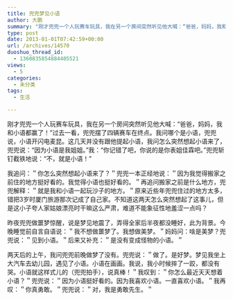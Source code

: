 ```yaml
---
title: 兜兜梦见小语
author: 大鹏
summary: "刚才兜兜一个人玩赛车玩具，我在另一个房间突然听见他大喊：“爸爸，妈妈，我和小语都赢了！”过去一看，兜兜摆了四辆赛车在终点。我问哪个是小语，兜兜说，小语开闪电麦昆。这几天并没有跟他提起小语，我问怎么突然想起小语来了，兜兜说：“因为小语是我姐姐。”我：“你记错了吧，你说的是你表姐佳霖吧。”兜兜斩钉截铁地说：“不，就是小语！”"
type: post
date: 2013-01-01T07:42:59+00:00
url: /archives/14570
duoshuo_thread_id:
  - 1360835854884405521
views:
  - 5
categories:
  - 未分类
tags:
  - 生活

---
```

刚才兜兜一个人玩赛车玩具，我在另一个房间突然听见他大喊：“爸爸，妈妈，我和小语都赢了！”过去一看，兜兜摆了四辆赛车在终点。我问哪个是小语，兜兜说，小语开闪电麦昆。这几天并没有跟他提起小语，我问怎么突然想起小语来了，兜兜说：“因为小语是我姐姐。”我：“你记错了吧，你说的是你表姐佳霖吧。”兜兜斩钉截铁地说：“不，就是小语！”
  
我追问：＂你怎么突然想起小语来了？＂兜兜一本正经地说：＂因为我觉得搬家之前住的地方挺好看的。我觉得小语也挺好看的。＂再追问搬家之前是什么地方，兜兜解释：＂就是我和小语一起玩沙子的地方。＂原来近些年兜兜住过的地方太多，错把3岁时厦门旅游那次记成了自己家。不知道这两天怎么突然想起了这事儿，但是这小子夸人家姑娘漂亮时干嘛这么严肃，难道不能象征性地羞涩一点吗？

昨夜兜兜做噩梦惊醒，说是梦见地震了，弄得全家后半夜都没睡好，此为背景。今晚睡觉前自言自语说：＂我不想做噩梦了。我想做美梦。＂妈妈问：啥是美梦？兜兜说：＂见到小语。＂后来又补充：＂是没有变成怪物的小语。＂

两天后的上午，我问兜兜前晚做梦了没有。兜兜说：＂做了。是好梦。梦见我坐上大汽车去幼儿园，遇见了小语。小语在画画。我说，我小时候摔了一跤，都没有哭。小语就这样式儿的（兜兜拍手），说真棒！＂我叹到：＂你怎么最近天天想着小语？＂兜兜说：＂因为小语挺好看的。因为我喜欢小语。一直喜欢小语。＂我再叹：＂你真勇敢。＂兜兜说：＂对，我是勇敢先生。＂

